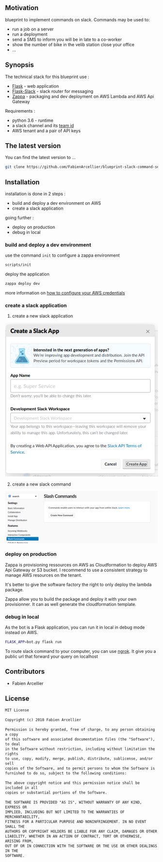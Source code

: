 ## Motivation

blueprint to implement commands on slack. Commands may be used to:

* run a job on a server
* run a deployment
* send a SMS to inform you will be in late to a co-worker
* show the number of bike in the velib station close your office
* ...

## Synopsis

The technical stack for this blueprint use :

* [Flask](http://flask.pocoo.org/) - web application 
* [Flask-Slack](https://github.com/VeryCB/flask-slack) - slack router for messaging
* [Zappa](https://github.com/Miserlou/Zappa) - packaging and dev deployment on AWS Lambda and AWS Api Gateway

Requirements :

* python 3.6 - runtime
* a slack channel and its [team id](https://stackoverflow.com/a/44883343)
* AWS tenant and a pair of API keys

## The latest version

You can find the latest version to ...

```bash
git clone https://github.com/FabienArcellier/blueprint-slack-command-serverless.git
```

## Installation

installation is done in 2 steps :

* build and deploy a dev environment on AWS
* create a slack application

going further :

* deploy on production
* debug in local

### build and deploy a dev environment

use the command ``init`` to configure a zappa environment

```bash
scripts/init
```

deploy the application

```bash
zappa deploy dev
```

more information on [how to configure your AWS credentials]()

### create a slack application

1. create a new slack application

![create slack application](docs/images/slack-create-application.png)

2. create a new slack command

![create slack command](docs/images/slack-create-command.png)

### deploy on production

Zappa is provisioning ressources on AWS as Cloudformation to deploy AWS Api Gateway or S3 bucket. 
I recommend to use a consistent strategy to manage AWS resources on the tenant.

It's better to give the software factory the right to only deploy the lambda package.

Zappa allow you to build the package and deploy it with your own provisionner. 
It can as well generate the cloudformation template.


### debug in local

As the bot is a Flask application, you can run it in local in debug mode instead on AWS.

```bash
FLASK_APP=bot.py flask run
```

To route slack command to your computer, you can use  [ngrok](https://ngrok.com/). It give you a public url that forward
your query on localhost

## Contributors

* Fabien Arcellier

## License

```
MIT License

Copyright (c) 2018 Fabien Arcellier

Permission is hereby granted, free of charge, to any person obtaining a copy
of this software and associated documentation files (the "Software"), to deal
in the Software without restriction, including without limitation the rights
to use, copy, modify, merge, publish, distribute, sublicense, and/or sell
copies of the Software, and to permit persons to whom the Software is
furnished to do so, subject to the following conditions:

The above copyright notice and this permission notice shall be included in all
copies or substantial portions of the Software.

THE SOFTWARE IS PROVIDED "AS IS", WITHOUT WARRANTY OF ANY KIND, EXPRESS OR
IMPLIED, INCLUDING BUT NOT LIMITED TO THE WARRANTIES OF MERCHANTABILITY,
FITNESS FOR A PARTICULAR PURPOSE AND NONINFRINGEMENT. IN NO EVENT SHALL THE
AUTHORS OR COPYRIGHT HOLDERS BE LIABLE FOR ANY CLAIM, DAMAGES OR OTHER
LIABILITY, WHETHER IN AN ACTION OF CONTRACT, TORT OR OTHERWISE, ARISING FROM,
OUT OF OR IN CONNECTION WITH THE SOFTWARE OR THE USE OR OTHER DEALINGS IN THE
SOFTWARE.
```
